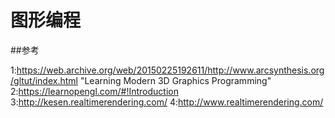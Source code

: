 # 图形编程

##参考

1:https://web.archive.org/web/20150225192611/http://www.arcsynthesis.org/gltut/index.html  "Learning Modern 3D Graphics Programming"
2:https://learnopengl.com/#!Introduction
3:http://kesen.realtimerendering.com/
4:http://www.realtimerendering.com/
